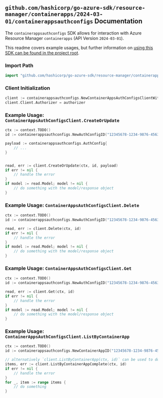 
## `github.com/hashicorp/go-azure-sdk/resource-manager/containerapps/2024-03-01/containerappsauthconfigs` Documentation

The `containerappsauthconfigs` SDK allows for interaction with Azure Resource Manager `containerapps` (API Version `2024-03-01`).

This readme covers example usages, but further information on [using this SDK can be found in the project root](https://github.com/hashicorp/go-azure-sdk/tree/main/docs).

### Import Path

```go
import "github.com/hashicorp/go-azure-sdk/resource-manager/containerapps/2024-03-01/containerappsauthconfigs"
```


### Client Initialization

```go
client := containerappsauthconfigs.NewContainerAppsAuthConfigsClientWithBaseURI("https://management.azure.com")
client.Client.Authorizer = authorizer
```


### Example Usage: `ContainerAppsAuthConfigsClient.CreateOrUpdate`

```go
ctx := context.TODO()
id := containerappsauthconfigs.NewAuthConfigID("12345678-1234-9876-4563-123456789012", "example-resource-group", "containerAppName", "authConfigName")

payload := containerappsauthconfigs.AuthConfig{
	// ...
}


read, err := client.CreateOrUpdate(ctx, id, payload)
if err != nil {
	// handle the error
}
if model := read.Model; model != nil {
	// do something with the model/response object
}
```


### Example Usage: `ContainerAppsAuthConfigsClient.Delete`

```go
ctx := context.TODO()
id := containerappsauthconfigs.NewAuthConfigID("12345678-1234-9876-4563-123456789012", "example-resource-group", "containerAppName", "authConfigName")

read, err := client.Delete(ctx, id)
if err != nil {
	// handle the error
}
if model := read.Model; model != nil {
	// do something with the model/response object
}
```


### Example Usage: `ContainerAppsAuthConfigsClient.Get`

```go
ctx := context.TODO()
id := containerappsauthconfigs.NewAuthConfigID("12345678-1234-9876-4563-123456789012", "example-resource-group", "containerAppName", "authConfigName")

read, err := client.Get(ctx, id)
if err != nil {
	// handle the error
}
if model := read.Model; model != nil {
	// do something with the model/response object
}
```


### Example Usage: `ContainerAppsAuthConfigsClient.ListByContainerApp`

```go
ctx := context.TODO()
id := containerappsauthconfigs.NewContainerAppID("12345678-1234-9876-4563-123456789012", "example-resource-group", "containerAppName")

// alternatively `client.ListByContainerApp(ctx, id)` can be used to do batched pagination
items, err := client.ListByContainerAppComplete(ctx, id)
if err != nil {
	// handle the error
}
for _, item := range items {
	// do something
}
```
